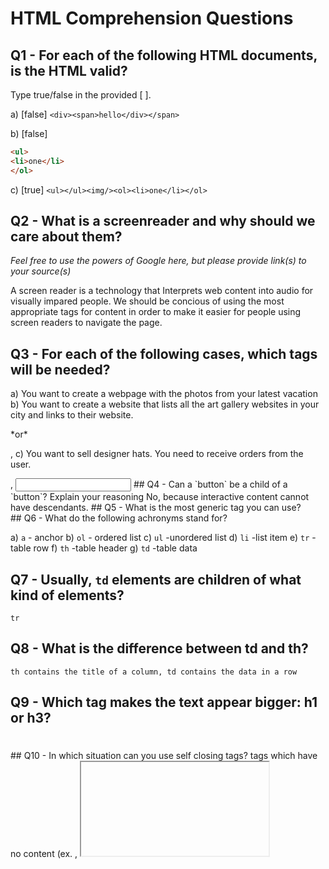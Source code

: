 # HTML Comprehension Questions

## Q1 - For each of the following HTML documents, is the HTML valid?

Type true/false in the provided [ ].

a) [false] `<div><span>hello</div></span>`

b) [false]

```html
<ul>
<li>one</li>
</ol>
```

c) [true] `<ul></ul><img/><ol><li>one</li></ol>`

## Q2 - What is a screenreader and why should we care about them?

_Feel free to use the powers of Google here, but please provide link(s) to your source(s)_

A screen reader is a technology that Interprets web content into audio for visually impared people.
We should be concious of using the most appropriate tags for content in order to make it easier for people using screen readers to navigate the page.

## Q3 - For each of the following cases, which tags will be needed?

a) You want to create a webpage with the photos from your latest vacation
  <img/>
b) You want to create a website that lists all the art gallery websites in your city and links to their website.
 <ul></ul> *or* <ol></ol>, <a></a>
c) You want to sell designer hats. You need to receive orders from the user.
  <form></form>, <input></input>
## Q4 - Can a `button` be a child of a `button`? Explain your reasoning
  No, because interactive content cannot have descendants.
## Q5 - What is the most generic tag you can use?
  <div></div>
## Q6 - What do the following achronyms stand for?

a) `a` 
    - anchor
b) `ol`
    - ordered list
c) `ul`
    -unordered list
d) `li`
    -list item
e) `tr`
    -table row
f) `th`
    -table header
g) `td`
    -table data
## Q7 - Usually, `td` elements are children of what kind of elements?
    tr
## Q8 - What is the difference between td and th?
    th contains the title of a column, td contains the data in a row
## Q9 - Which tag makes the text appear bigger: h1 or h3?
  <h1></h1>
## Q10 - In which situation can you use self closing tags?
    tags which have no content (ex. <img/>, <iframe/>)
## Q11 - What is autofilling and why is it important?
    autocomplete(?) allows browsers to predict values for input fields based on previously entered values. It makes filling out forms super easy and reduces the amount of time people have to change their mind about it!
## Q12 - Which attributes are always present in an img element?
      src, alt, width, height
## Q13 - Which attribute is always present for an anchor tag?
href=""
